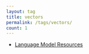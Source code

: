 ```yaml
---
layout: tag
title: vectors
permalink: /tags/vectors/
count: 1
---
```


- [Language Model Resources](https://itsmejayd.github.io/blog/resources%20directory/lm-resources/)

